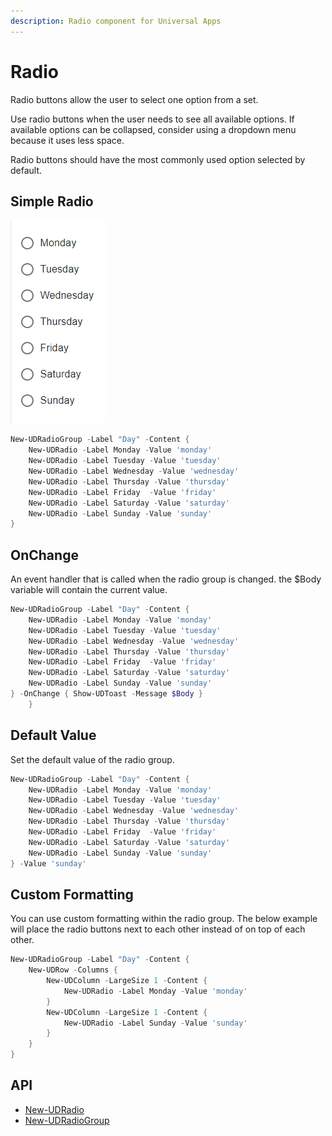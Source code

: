 ```yaml
---
description: Radio component for Universal Apps
---
```


# Radio

Radio buttons allow the user to select one option from a set.

Use radio buttons when the user needs to see all available options. If available options can be collapsed, consider using a dropdown menu because it uses less space.

Radio buttons should have the most commonly used option selected by default.

## Simple Radio

![](<../../../.gitbook/assets/image (286).png>)

```powershell
New-UDRadioGroup -Label "Day" -Content {
    New-UDRadio -Label Monday -Value 'monday'
    New-UDRadio -Label Tuesday -Value 'tuesday'
    New-UDRadio -Label Wednesday -Value 'wednesday'
    New-UDRadio -Label Thursday -Value 'thursday'
    New-UDRadio -Label Friday  -Value 'friday'
    New-UDRadio -Label Saturday -Value 'saturday'
    New-UDRadio -Label Sunday -Value 'sunday'
}
```

## OnChange

An event handler that is called when the radio group is changed. the $Body variable will contain the current value.

```powershell
New-UDRadioGroup -Label "Day" -Content {
    New-UDRadio -Label Monday -Value 'monday'
    New-UDRadio -Label Tuesday -Value 'tuesday'
    New-UDRadio -Label Wednesday -Value 'wednesday'
    New-UDRadio -Label Thursday -Value 'thursday'
    New-UDRadio -Label Friday  -Value 'friday'
    New-UDRadio -Label Saturday -Value 'saturday'
    New-UDRadio -Label Sunday -Value 'sunday'
} -OnChange { Show-UDToast -Message $Body }
    }
```

## Default Value

Set the default value of the radio group.

```powershell
New-UDRadioGroup -Label "Day" -Content {
    New-UDRadio -Label Monday -Value 'monday'
    New-UDRadio -Label Tuesday -Value 'tuesday'
    New-UDRadio -Label Wednesday -Value 'wednesday'
    New-UDRadio -Label Thursday -Value 'thursday'
    New-UDRadio -Label Friday  -Value 'friday'
    New-UDRadio -Label Saturday -Value 'saturday'
    New-UDRadio -Label Sunday -Value 'sunday'
} -Value 'sunday'
```

## Custom Formatting

You can use custom formatting within the radio group. The below example will place the radio buttons next to each other instead of on top of each other.

```powershell
New-UDRadioGroup -Label "Day" -Content {
    New-UDRow -Columns {
        New-UDColumn -LargeSize 1 -Content {
            New-UDRadio -Label Monday -Value 'monday'        
        }
        New-UDColumn -LargeSize 1 -Content {
            New-UDRadio -Label Sunday -Value 'sunday'
        }
    }
}
```

## API

* [New-UDRadio](https://github.com/ironmansoftware/universal-docs/blob/master/cmdlets/New-UDRadio.txt)
* [New-UDRadioGroup](https://github.com/ironmansoftware/universal-docs/blob/master/cmdlets/New-UDRadioGroup.txt)


